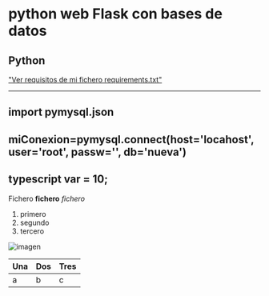 # python web Flask con bases de datos
## Python

["Ver requisitos de mi fichero requirements.txt"](requirements.txt)

---
import pymysql.json
---

miConexion=pymysql.connect(host='locahost', user='root', passw='', db='nueva')
---

typescript
var = 10;
---

Fichero
**fichero**
*fichero*

1. primero
2. segundo
3. tercero

![imagen](https://picsum.photos/200/300)

| Una| Dos|Tres|
| -- | -- | --|
| a  | b  | c |
